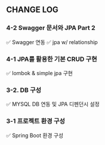 ## CHANGE LOG

### 4-2 Swagger 문서와 JPA Part 2
✅ Swagger 연동
✅ jpa w/ relationship

### 4-1 JPA를 활용한 기본 CRUD 구현
✅ lombok & simple jpa 구현

### 3-2. DB 구성

✅ MYSQL DB 연동 및 JPA 디펜던시 설정

### 3-1 프로젝트 환경 구성

✅ Spring Boot 환경 구성
